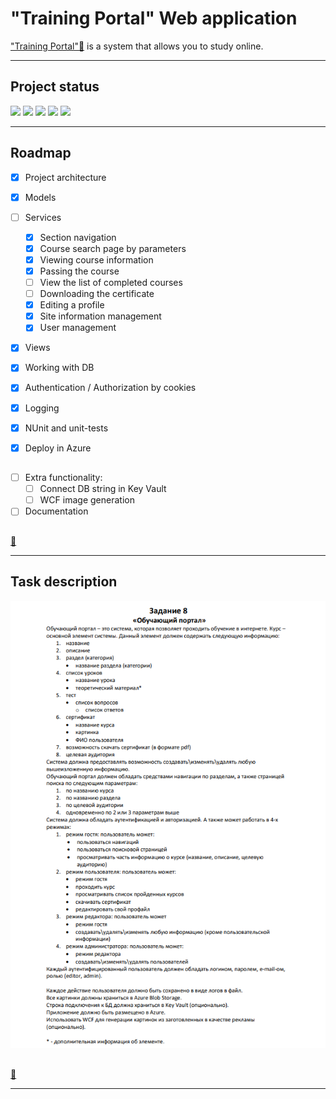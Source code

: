 # "Training Portal" Web application

["Training Portal"🔽](#task-description) is a system that allows you to study online.

***

## Project status
![](https://img.shields.io/badge/project%20completed-90%25-success)
![](https://img.shields.io/badge/build-success-success)
![](https://img.shields.io/badge/manual%20testing-success-success)
![](https://img.shields.io/badge/coverage%20-10%25-yellow)
![](https://img.shields.io/badge/documentation-0%25-critical)

***

## Roadmap

- [X] Project architecture
- [X] Models
- [ ] Services
  - [X] Section navigation
  - [X] Сourse search page by parameters
  - [X] Viewing course information
  - [X] Passing the course
  - [ ] View the list of completed courses
  - [ ] Downloading the certificate
  - [X] Editing a profile
  - [X] Site information management
  - [X] User management
- [X] Views
- [X] Working with DB
- [X] Authentication / Authorization by cookies
- [X] Logging

- [X] NUnit and unit-tests
- [X] Deploy in Azure

##
- [ ] Extra functionality:
  - [ ] Connect DB string in Key Vault
  - [ ] WCF image generation

- [ ] Documentation

##

[🔼](#training-portal-web-application)

***

## Task description ##

![Scheme](task.png)

##

[🔼](#training-portal-web-application)

***
